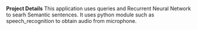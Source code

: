 **Project Details**
This application uses queries and Recurrent Neural Network to searh Semantic sentences. It uses python module such as speech_recognition to obtain audio from microphone.

